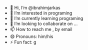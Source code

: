 - 👋 Hi, I’m @ibrahimjarkas
- 👀 I’m interested in programing
- 🌱 I’m currently learning programing
- 💞️ I’m looking to collaborate on ...
- 📫 How to reach me , by email
- 😄 Pronouns: him/his
- ⚡ Fun fact: g

<!---
ibrahimjarkas/ibrahimjarkas is a ✨ special ✨ repository because its `README.md` (this file) appears on your GitHub profile.
You can click the Preview link to take a look at your changes.
--->
